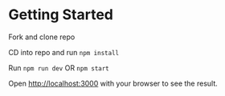 # Getting Started

Fork and clone repo

CD into repo and run `npm install`

Run `npm run dev` OR `npm start`

Open [http://localhost:3000](http://localhost:3000) with your browser to see the result.
